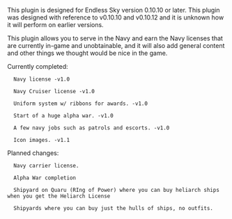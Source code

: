 This plugin is designed for Endless Sky version 0.10.10 or later. This plugin was designed with reference to v0.10.10 and v0.10.12 and it is unknown how it will perform on earlier versions. 

This plugin allows you to serve in the Navy and earn the Navy licenses that are currently in-game and unobtainable, and it will also add general content and other things we thought would be nice in the game.

   Currently completed:
   
      Navy license -v1.0
      
      Navy Cruiser license -v1.0
      
      Uniform system w/ ribbons for awards. -v1.0
      
      Start of a huge alpha war. -v1.0
      
      A few navy jobs such as patrols and escorts. -v1.0
      
      Icon images. -v1.1
      

Planned changes:

      Navy carrier license. 
      
      Alpha War completion
      
      Shipyard on Quaru (RIng of Power) where you can buy heliarch ships when you get the Heliarch License
      
      Shipyards where you can buy just the hulls of ships, no outfits. 
      
